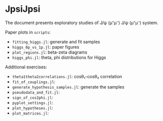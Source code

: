 # JpsiJpsi

The document presents exploratory studies of J/ψ (μ⁺μ⁻) J/ψ (μ⁺μ⁻) system.

Paper plots in `scripts`:

- `fitting_higgs.jl`: generate and fit samples
- `higgs_0p_vs_1p.jl`: paper figures
- `plot_regions.jl`: beta-zeta diagrams
- `higgs_phi.jl`: theta, phi distributions for Higgs

Additional exercises:

- `theta1theta2correlations.jl`: cosθ₁-cosθ₂ correlation
- `fit_of_couplings.jl`:
- `generate_hypothesis_samples.jl`: generate the samples
- `pseudodata_and_fit.jl`:
- `sign_of_cos2phi.jl`:
- `pyplot_settings.jl`:
- `plot_hypotheses.jl`:
- `plot_matrices.jl`:
